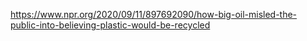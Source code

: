 https://www.npr.org/2020/09/11/897692090/how-big-oil-misled-the-public-into-believing-plastic-would-be-recycled